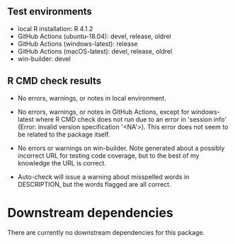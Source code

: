## Test environments
* local R installation: R 4.1.2
* GitHub Actions (ubuntu-18.04): devel, release, oldrel
* GitHub Actions (windows-latest): release
* GitHub Actions (macOS-latest): devel, release, oldrel
* win-builder: devel

## R CMD check results

* No errors, warnings, or notes in local environment.
* No errors, warnings, or notes in GitHub Actions, except for windows-latest where
R CMD check does not run due to an error in 'session info' 
(Error: invalid version specification '<NA'>). This error does not seem to be related
to the package itself.
* No errors or warnings on win-builder. Note generated about a possibly incorrect 
URL for testing code coverage, but to the best of my knowledge the URL is correct.

* Auto-check will issue a warning about misspelled words in DESCRIPTION, but the words flagged are all correct.


# Downstream dependencies

There are currently no downstream dependencies for this package.